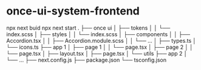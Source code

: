 # once-ui-system-frontend

npx next buid
npx next start
    .
    ├── once ui
    │   ├── tokens
    │   │   └── index.scss
    │   ├── styles
    │   │   └── index.scss
    │   ├── components
    │   │   ├── Accordion.tsx
    │   │   ├── Accordion.module.scss
    │   │   └── ...
    │   ├── types.ts
    │   └── icons.ts
    ├── app 1
    │   ├── page 1
    │   │   └── page.tsx
    │   ├── page 2
    │   │   └── page.tsx
    │   ├── layout.tsx
    │   ├── page.tsx
    │   └── utils
    ├── app 2
    │   └── ...
    ├── next.config.js
    ├── package.json
    └── tsconfig.json